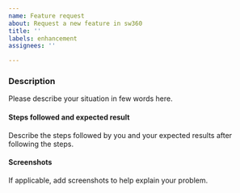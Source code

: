 ```yaml
---
name: Feature request
about: Request a new feature in sw360
title: ''
labels: enhancement
assignees: ''

---
```


<!-- Before filling this issue, please read the Wiki (https://github.com/sw360/wiki)
and search if the bug do not already exists in the issues (https://github.com/eclipse/sw360/issues). -->

### Description

Please describe your situation in few words here.

#### Steps followed and expected result

Describe the steps followed by you and your expected results after following the steps.

#### Screenshots

If applicable, add screenshots to help explain your problem.
